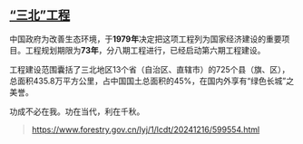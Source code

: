 ## [“三北”工程](https://baike.baidu.com/item/“三北”防护林工程/11046362)

中国政府为改善生态环境，于**1979年**决定把这项工程列为国家经济建设的重要项目。工程规划期限为**73年**，分八期工程进行，已经启动第六期工程建设。

工程建设范围囊括了三北地区13个省（自治区、直辖市）的725个县（旗、区），总面积435.8万平方公里，占中国国土总面积的45%，在国内外享有“绿色长城”之美誉。

功成不必在我。功在当代，利在千秋。

> https://www.forestry.gov.cn/lyj/1/lcdt/20241216/599554.html
